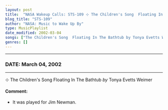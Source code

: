 ```yaml
---
layout: post
title:  "NASA Wakeup Calls: STS-109 ⊹ The Children's Song  Floating In The Bathtub by Tonya Evetts Weimer ⊹ March 04, 2002"
blog_title: "STS-109"
author: "NASA: Music to Wake Up By"
type: MusicPlaylist
date_modified: 2002-03-04
songs: ["The Children's Song  Floating In The Bathtub by Tonya Evetts Weimer"]
genres: []
---
```


----
### DATE: March 04, 2002
----
⊹ The Children's Song  Floating In The Bathtub *by* Tonya Evetts Weimer  

#### Comment:
* It was played for Jim  Newman.



<br/>
<center>
	<a target="_blank"
	   href="https://twitter.com/intent/tweet?hashtags=Space,NASA,Playlist,NASAWakeupCalls,SpaceProgram&text=🚀 {{ page.author}}, '{{ page.songs.first }}' {{ page.title }}, {{ page.date | date: '%B %d, %Y' }}, {{ site.url }}{{ page.url }}&via=nasawakeupcalls"><i class="fab fa-twitter" title="Tweet this page" alt="Tweet this page" style="font-size: 1.3em;"></i></a>
	&nbsp; 	<i class="fas fa-user-astronaut" style="font-size: 1.5em;"></i> &nbsp;
    <a id="custom_amazon_link"
       type="amzn" search="#"
       category="popular music">
    <i class="fab fa-amazon" style="font-size: 1.3em;"></i></a>
</center>

<!-- Randomly resolve an individual entry from a song array -->
<script src="/assets/javascript/seedrandom.min.js"></script>
<script>
  var wake_me_up = ["The Children's Song  Floating In The Bathtub by Tonya Evetts Weimer"];
  var prng = new Math.seedrandom();
  function randomSong() {
    song = wake_me_up[Math.floor(Math.random() * wake_me_up.length)];
    var amazon_link = document.getElementById("custom_amazon_link");
    amazon_link.setAttribute("search", song);
  }
  window.onload = randomSong();
</script>
